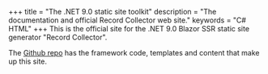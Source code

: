+++
title = "The .NET 9.0 static site toolkit"
description = "The documentation and official Record Collector web site."
keywords = "C# HTML"
+++
This is the official site for the .NET 9.0 Blazor SSR static site generator "Record Collector".

The [Github repo](https://github.com/krompaco/record-collector) has the framework code, templates and content that make up this site.

